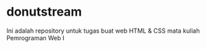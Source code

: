 # donutstream
Ini adalah repository untuk tugas buat web HTML &amp; CSS mata kuliah Pemrograman Web I
